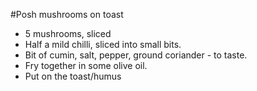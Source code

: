 #Posh mushrooms on toast

* 5 mushrooms, sliced
* Half a mild chilli, sliced into small bits.
* Bit of cumin, salt, pepper, ground coriander - to taste.
* Fry together in some olive oil.
* Put on the toast/humus
